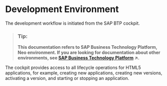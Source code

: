 <!-- loio2c85c65973c9436fb0d080d1c256b9c0 -->

# Development Environment

The development workflow is initiated from the SAP BTP cockpit.

> ### Tip:  
> **This documentation refers to SAP Business Technology Platform, Neo environment. If you are looking for documentation about other environments, see [SAP Business Technology Platform](https://help.sap.com/viewer/65de2977205c403bbc107264b8eccf4b/Cloud/en-US/6a2c1ab5a31b4ed9a2ce17a5329e1dd8.html "SAP Business Technology Platform (SAP BTP) is an integrated offering comprised of four technology portfolios: database and data management, application development and integration, analytics, and intelligent technologies. The platform offers users the ability to turn data into business value, compose end-to-end business processes, and build and extend SAP applications quickly.") :arrow_upper_right:.**

The cockpit provides access to all lifecycle operations for HTML5 applications, for example, creating new applications, creating new versions, activating a version, and starting or stopping an application.

